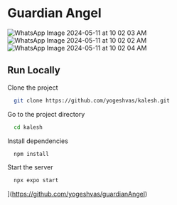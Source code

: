 # Guardian Angel

![WhatsApp Image 2024-05-11 at 10 02 03 AM](https://github.com/yogeshvas/guardianAngel/assets/130190342/d0b1dead-c1d8-491e-a5d6-2b5e6a5f8aea)
![WhatsApp Image 2024-05-11 at 10 02 02 AM](https://github.com/yogeshvas/guardianAngel/assets/130190342/1d62d28d-72ae-4f60-a720-827f32ff30cf)
![WhatsApp Image 2024-05-11 at 10 02 04 AM](https://github.com/yogeshvas/guardianAngel/assets/130190342/e8a69a35-dc32-46c2-9693-1873c977c2cf)

## Run Locally
Clone the project

```bash
  git clone https://github.com/yogeshvas/kalesh.git
```

Go to the project directory

```bash
  cd kalesh
```

Install dependencies

```bash
  npm install
```

Start the server

```bash
  npx expo start
```
](https://github.com/yogeshvas/guardianAngel)
